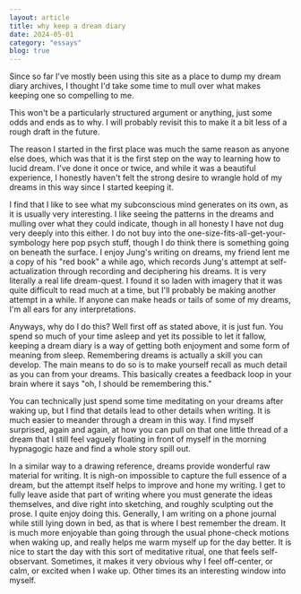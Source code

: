 ```yaml
---
layout: article
title: why keep a dream diary
date: 2024-05-01
category: "essays"
blog: true
---
```


Since so far I've mostly been using this site as a place to dump my dream diary archives, I thought I'd take some time to mull over what makes keeping one so compelling to me. 
<!-- excerpt -->

This won't be a particularly structured argument or anything, just some odds and ends as to why. I will probably revisit this to make it a bit less of a rough draft in the future.

The reason I started in the first place was much the same reason as anyone else does, which was that it is the first step on the way to learning how to lucid dream. I've done it once or twice, and while it was a beautiful experience, I honestly haven't felt the strong desire to wrangle hold of my dreams in this way since I started keeping it.

I find that I like to see what my subconscious mind generates on its own, as it is usually very interesting. I like seeing the patterns in the dreams and mulling over what they could indicate, though in all honesty I have not dug very deeply into this either. I do not buy into the one-size-fits-all-get-your-symbology here pop psych stuff, though I do think there is something going on beneath the surface. I enjoy Jung's writing on dreams, my friend lent me a copy of his "red book" a while ago, which records Jung's attempt at self-actualization through recording and deciphering his dreams. It is very literally a real life dream-quest. I found it so laden with imagery that it was quite difficult to read much at a time, but I'll probably be making another attempt in a while. If anyone can make heads or tails of some of my dreams, I'm all ears for any interpretations.

Anyways, why do I do this? Well first off as stated above, it is just fun. You spend so much of your time asleep and yet its possible to let it fallow, keeping a dream diary is a way of getting both enjoyment and some form of meaning from sleep. Remembering dreams is actually a skill you can develop. The main means to do so is to make yourself recall as much detail as you can from your dreams. This basically creates a feedback loop in your brain where it says "oh, I should be remembering this." 

You can technically just spend some time meditating on your dreams after waking up, but I find that details lead to other details when writing. It is much easier to meander through a dream in this way. I find myself surprised, again and again, at how you can pull on that one little thread of a dream that I still feel vaguely floating in front of myself in the morning hypnagogic haze and find a whole story spill out. 

In a similar way to a drawing reference, dreams provide wonderful raw material for writing. It is nigh-on impossible to capture the full essence of a dream, but the attempt itself helps to improve and hone my writing. I get to fully leave aside that part of writing where you must generate the ideas themselves, and dive right into sketching, and roughly sculpting out the prose. I quite enjoy doing this. Generally, I am writing on a phone journal while still lying down in bed, as that is where I best remember the dream. It is much more enjoyable than going through the usual phone-check motions when waking up, and really helps me warm myself up for the day better. It is nice to start the day with this sort of meditative ritual, one that feels self-observant. Sometimes, it makes it very obvious why I feel off-center, or calm, or excited when I wake up. Other times its an interesting window into myself. 

